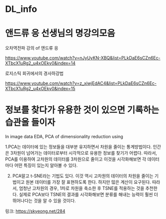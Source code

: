 

# DL_info

# 앤드류 응 선생님의 명강의모음
오차역전파 강의 of 앤드류 응
 
https://www.youtube.com/watch?v=nJyUyKN-XBQ&list=PLkDaE6sCZn6Ec-XTbcX1uRg2_u4xOEky0&index=14
 
로지스틱 회귀에서의 경사하강법
 
https://www.youtube.com/watch?v=z_xiwjEdAC4&list=PLkDaE6sCZn6Ec-XTbcX1uRg2_u4xOEky0&index=15 


# 정보를 찾다가 유용한 것이 있으면 기록하는 습관을 들이자

In image data EDA, PCA of dimensionality reduction using
 
1.PCA는 데이터에 있는 정보들을 대부분 유지하면서 차원을 줄이는 통계방법이다. 인간은 3차원이 넘어가는 데이터로부터 시각적으로 유용한 정보를 찾기가 어렵다. 따라서, PCA를 이용하여 고차원의 데이터를 3차원으로 줄이고 이것을 시각화해보면 각 데이터마다 어떤 특징이 있는지 알아볼 수 있다.
 
2. PCA말고 t-SNE라는 기법도 있다. 이것 역시 고차원의 데이터의 차원을 줄이는 기법이고 원본 데이터를 가장 잘 표현하도록 한다. 하지만 많은 계산이 요구된다. 따라서, 엄청난 고차원의 경우, 1차로 차원을 축소한 후 TSNE를 적용하는 것을 추천한다. 실제로 PCA보다 TSNE의 결과를 시각화해보면 분류를 해내는 능력이 훨씬 더 뛰어나다는 것을 알 수 있을 것이다.
 
링크: https://skyeong.net/284

